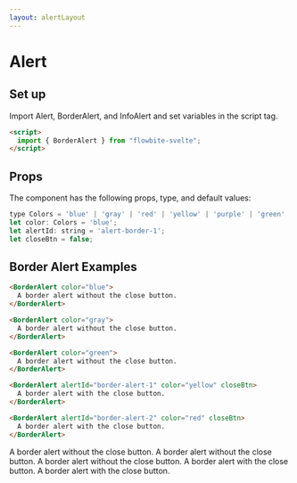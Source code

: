 ```yaml
---
layout: alertLayout
---
```


<script>
  import { Alert, BorderAlert, InfoAlert }from '$lib/index';
</script>

<h1 class="text-3xl w-full text-gray-900 dark:text-white my-8">Alert</h1>

<h2 class="text-2xl w-full dark:text-white py-8">Set up</h2>

<p class="text-gray-900 dark:text-white py-4 text-lg">
Import Alert, BorderAlert, and InfoAlert and set variables in the script tag.
</p>

```html
<script>
  import { BorderAlert } from "flowbite-svelte";
</script>
```

<h2 class="text-2xl w-full text-gray-900 dark:text-white py-8">Props</h2>

<p class="dark:text-white py-4 text-lg">The component has the following props, type, and default values:</p>

```js
type Colors = 'blue' | 'gray' | 'red' | 'yellow' | 'purple' | 'green' | 'indigo' | 'pink';
let color: Colors = 'blue';
let alertId: string = 'alert-border-1';
let closeBtn = false;
```

<h2 class="text-2xl w-full text-gray-900 dark:text-white py-8">Border Alert Examples</h2>

```html
<BorderAlert color="blue">
  A border alert without the close button.
</BorderAlert>

<BorderAlert color="gray">
  A border alert without the close button.
</BorderAlert>

<BorderAlert color="green">
  A border alert without the close button.
</BorderAlert>

<BorderAlert alertId="border-alert-1" color="yellow" closeBtn>
  A border alert with the close button.
</BorderAlert>

<BorderAlert alertId="border-alert-2" color="red" closeBtn>
  A border alert with the close button.
</BorderAlert>
```

<div class="rounded-xl w-full my-4 mx-auto bg-gradient-to-r bg-white dark:bg-gray-900 border border-gray-200 dark:border-gray-700 p-2 sm:p-6">
  <BorderAlert color="blue">
    A border alert without the close button.
  </BorderAlert>

  <BorderAlert color="gray">
    A border alert without the close button.
  </BorderAlert>

  <BorderAlert color="green">
    A border alert without the close button.
  </BorderAlert>

  <BorderAlert alertId="border-alert-1" color="yellow" closeBtn>
    A border alert with the close button.
  </BorderAlert>

  <BorderAlert alertId="border-alert-2" color="red" closeBtn>
    A border alert with the close button.
  </BorderAlert>
</div>
